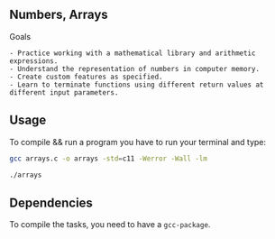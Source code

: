 ## Numbers, Arrays

Goals

    - Practice working with a mathematical library and arithmetic expressions.
    - Understand the representation of numbers in computer memory.
    - Create custom features as specified.
    - Learn to terminate functions using different return values ​​at different input parameters.

## Usage

To compile && run a program you have to run your terminal and type:

  ```bash
  gcc arrays.c -o arrays -std=c11 -Werror -Wall -lm
  
  ./arrays
  ```

## Dependencies

To compile the tasks, you need to have a `gcc-package`.
